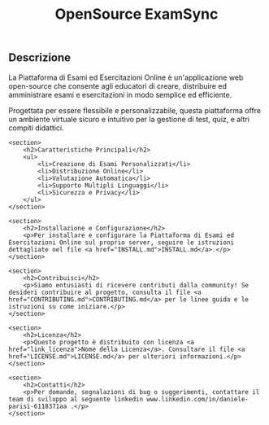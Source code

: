 <!DOCTYPE html>
<html lang="en">
<head>
    <meta charset="UTF-8">
    <meta name="viewport" content="width=device-width, initial-scale=1.0">
    <title>Piattaforma di Esami ed Esercitazioni Online</title>
</head>
<body>
<header>
    <h1>OpenSource ExamSync</h1>
</header>

<main>
    <section>
        <h2>Descrizione</h2>
        <p>La Piattaforma di Esami ed Esercitazioni Online è un'applicazione web open-source che consente agli educatori di creare, distribuire ed amministrare esami e esercitazioni in modo semplice ed efficiente.</p>
        <p>Progettata per essere flessibile e personalizzabile, questa piattaforma offre un ambiente virtuale sicuro e intuitivo per la gestione di test, quiz, e altri compiti didattici.</p>
    </section>

    <section>
        <h2>Caratteristiche Principali</h2>
        <ul>
            <li>Creazione di Esami Personalizzati</li>
            <li>Distribuzione Online</li>
            <li>Valutazione Automatica</li>
            <li>Supporto Multipli Linguaggi</li>
            <li>Sicurezza e Privacy</li>
        </ul>
    </section>

    <section>
        <h2>Installazione e Configurazione</h2>
        <p>Per installare e configurare la Piattaforma di Esami ed Esercitazioni Online sul proprio server, seguire le istruzioni dettagliate nel file <a href="INSTALL.md">INSTALL.md</a>.</p>
    </section>

    <section>
        <h2>Contribuisci</h2>
        <p>Siamo entusiasti di ricevere contributi dalla community! Se desideri contribuire al progetto, consulta il file <a href="CONTRIBUTING.md">CONTRIBUTING.md</a> per le linee guida e le istruzioni su come iniziare.</p>
    </section>

    <section>
        <h2>Licenza</h2>
        <p>Questo progetto è distribuito con licenza <a href="link_licenza">Nome della Licenza</a>. Consultare il file <a href="LICENSE.md">LICENSE.md</a> per ulteriori informazioni.</p>
    </section>

    <section>
        <h2>Contatti</h2>
        <p>Per domande, segnalazioni di bug o suggerimenti, contattare il team di sviluppo al seguente linkedin www.linkedin.com/in/daniele-parisi-6118371aa .</p>
    </section>
</main>
</body>
